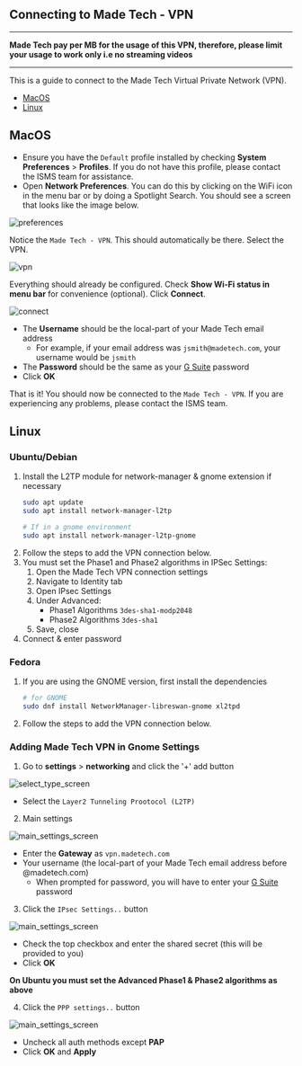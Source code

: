 ## Connecting to Made Tech - VPN

<hr/>

**Made Tech pay per MB for the usage of this VPN, therefore, please limit your usage to work only i.e no streaming videos**

<hr/>

This is a guide to connect to the Made Tech Virtual Private Network (VPN).

- [MacOS](#macos)
- [Linux](#linux)

## MacOS

* Ensure you have the `Default` profile installed by checking **System Preferences** > **Profiles**. If you do not have this profile, please contact the ISMS team for assistance.
* Open **Network Preferences**. You can do this by clicking on the WiFi icon in the menu bar or by doing a Spotlight Search. You should see a screen that looks like the image below.

![preferences](images/macos/preferences.png)

Notice the `Made Tech - VPN`. This should automatically be there. Select the VPN.

![vpn](images/macos/vpn.png)

Everything should already be configured. Check **Show Wi-Fi status in menu bar** for convenience (optional). Click **Connect**.

![connect](images/macos/connect.png)

- The **Username** should be the local-part of your Made Tech email address
  - For example, if your email address was `jsmith@madetech.com`, your username would be `jsmith`
- The **Password** should be the same as your [G Suite](http://gsuite.google.com) password
- Click **OK**

That is it! You should now be connected to the `Made Tech - VPN`. If you are experiencing any problems, please contact the ISMS team.

## Linux 

### Ubuntu/Debian

1. Install the L2TP module for network-manager & gnome extension if necessary
    ```bash
    sudo apt update
    sudo apt install network-manager-l2tp

    # If in a gnome environment
    sudo apt install network-manager-l2tp-gnome
    ```
2. Follow the steps to add the VPN connection below.
3. You must set the Phase1 and Phase2 algorithms in IPSec Settings:
   1. Open the Made Tech VPN connection settings
   2. Navigate to Identity tab
   3. Open IPsec Settings
   4. Under Advanced:
      - Phase1 Algorithms `3des-sha1-modp2048`
      - Phase2 Algorithms `3des-sha1`
   5. Save, close
4. Connect & enter password

### Fedora

1. If you are using the GNOME version, first install the dependencies
    ```bash
    # for GNOME
    sudo dnf install NetworkManager-libreswan-gnome xl2tpd
    ```
2. Follow the steps to add the VPN connection below.


### Adding Made Tech VPN in Gnome Settings
1. Go to **settings** > **networking** and click the '+' add button

![select_type_screen](images/linux/select_type.png)

- Select the `Layer2 Tunneling Prootocol (L2TP)`

2. Main settings

![main_settings_screen](images/linux/main_settings.png)

- Enter the **Gateway** as `vpn.madetech.com`
- Your username (the local-part of your Made Tech email address before @madetech.com)
  - When prompted for password, you will have to enter your [G Suite](http://gsuite.google.com) password

3. Click the `IPsec Settings..` button

![main_settings_screen](images/linux/ipsec.png)

- Check the top checkbox and enter the shared secret (this will be provided to you)
- Click **OK**

**On Ubuntu you must set the Advanced Phase1 & Phase2 algorithms as above**

4. Click the `PPP settings..` button

![main_settings_screen](images/linux/ppp_settings.png)

- Uncheck all auth methods except **PAP**
- Click **OK** and **Apply**
